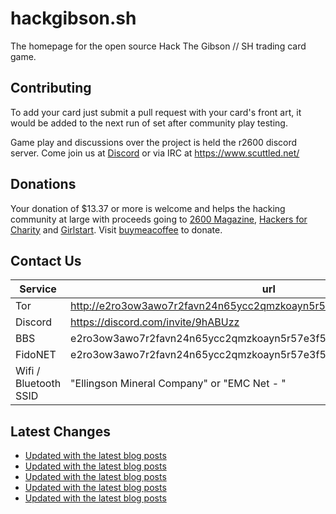 # hackgibson.sh
The homepage for the open source Hack The Gibson // SH trading card game.


## Contributing

To add your card just submit a pull request with your card's front art, it would be added to the next run of set after community play testing.

Game play and discussions over the project is held the r2600 discord server. Come join us at [Discord](https://discord.com/invite/9hABUzz) or via IRC at https://www.scuttled.net/


## Donations

Your donation of $13.37 or more is welcome and helps the hacking community at large with proceeds going to [2600 Magazine](https://2600.com/), [Hackers for Charity](https://hackersforcharity.org) and [Girlstart](https://girlstart.org).  Visit [buymeacoffee](https://www.buymeacoffee.com/hackgibson.sh) to donate.


## Contact Us

Service | url
-|-
Tor | http://e2ro3ow3awo7r2favn24n65ycc2qmzkoayn5r57e3f56nvjwdcgg32ad.onion
Discord | https://discord.com/invite/9hABUzz
BBS | e2ro3ow3awo7r2favn24n65ycc2qmzkoayn5r57e3f56nvjwdcgg32ad.onion:23
FidoNET | e2ro3ow3awo7r2favn24n65ycc2qmzkoayn5r57e3f56nvjwdcgg32ad.onion:24554
Wifi / Bluetooth SSID | "Ellingson Mineral Company" or "EMC Net - <fidonet address>"

## Latest Changes
<!-- BLOG-POST-LIST:START -->
- [Updated with the latest blog posts](https://github.com/DFW2600/hackgibson.sh/commit/5a6d6950801f5d9534abc4a67e884a941932a7e0)
- [Updated with the latest blog posts](https://github.com/DFW2600/hackgibson.sh/commit/59a8fb0ef0daa90c254d32df7083c1b98dd045b1)
- [Updated with the latest blog posts](https://github.com/DFW2600/hackgibson.sh/commit/c7782d63e049d321b95a8297153eb3205eca72d8)
- [Updated with the latest blog posts](https://github.com/DFW2600/hackgibson.sh/commit/2987cc81059d7a0b02cb893940a9d162c9e77f86)
- [Updated with the latest blog posts](https://github.com/DFW2600/hackgibson.sh/commit/fd6b555aaddb69e4d1edb2d3f6f34e2eed37520c)
<!-- BLOG-POST-LIST:END -->

